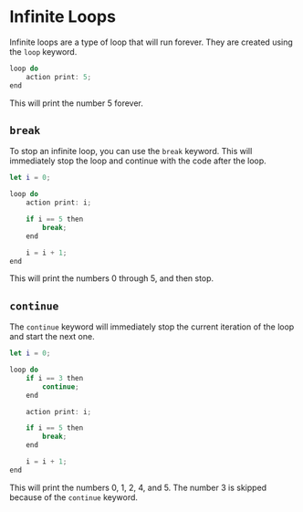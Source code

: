 # Infinite Loops

Infinite loops are a type of loop that will run forever. They are created using the `loop` keyword.

```swift
loop do
    action print: 5;
end
```

This will print the number 5 forever.

## `break`

To stop an infinite loop, you can use the `break` keyword. This will immediately stop the loop and continue with the code after the loop.

```swift
let i = 0;

loop do
    action print: i;

    if i == 5 then
        break;
    end

    i = i + 1;
end
```

This will print the numbers 0 through 5, and then stop.

## `continue`

The `continue` keyword will immediately stop the current iteration of the loop and start the next one.

```swift
let i = 0;

loop do
    if i == 3 then
        continue;
    end

    action print: i;

    if i == 5 then
        break;
    end

    i = i + 1;
end
```

This will print the numbers 0, 1, 2, 4, and 5. The number 3 is skipped because of the `continue` keyword.
